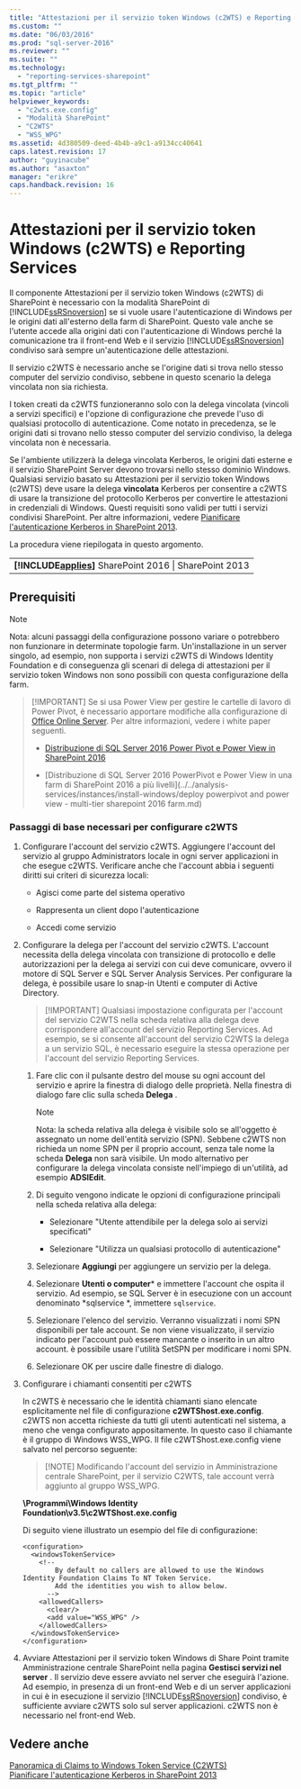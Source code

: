 ```yaml
---
title: "Attestazioni per il servizio token Windows (c2WTS) e Reporting Services | Microsoft Docs"
ms.custom: ""
ms.date: "06/03/2016"
ms.prod: "sql-server-2016"
ms.reviewer: ""
ms.suite: ""
ms.technology: 
  - "reporting-services-sharepoint"
ms.tgt_pltfrm: ""
ms.topic: "article"
helpviewer_keywords: 
  - "c2wts.exe.config"
  - "Modalità SharePoint"
  - "C2WTS"
  - "WSS_WPG"
ms.assetid: 4d380509-deed-4b4b-a9c1-a9134cc40641
caps.latest.revision: 17
author: "guyinacube"
ms.author: "asaxton"
manager: "erikre"
caps.handback.revision: 16
---
```

# Attestazioni per il servizio token Windows (c2WTS) e Reporting Services
  Il componente Attestazioni per il servizio token Windows (c2WTS) di SharePoint è necessario con la modalità SharePoint di [!INCLUDE[ssRSnoversion](../../includes/ssrsnoversion-md.md)] se si vuole usare l'autenticazione di Windows per le origini dati all'esterno della farm di SharePoint. Questo vale anche se l'utente accede alla origini dati con l'autenticazione di Windows perché la comunicazione tra il front-end Web e il servizio [!INCLUDE[ssRSnoversion](../../includes/ssrsnoversion-md.md)] condiviso sarà sempre un'autenticazione delle attestazioni.  
  
 Il servizio c2WTS è necessario anche se l'origine dati si trova nello stesso computer del servizio condiviso, sebbene in questo scenario la delega vincolata non sia richiesta.  
  
 I token creati da c2WTS funzioneranno solo con la delega vincolata (vincoli a servizi specifici) e l'opzione di configurazione che prevede l'uso di qualsiasi protocollo di autenticazione. Come notato in precedenza, se le origini dati si trovano nello stesso computer del servizio condiviso, la delega vincolata non è necessaria.  
  
 Se l'ambiente utilizzerà la delega vincolata Kerberos, le origini dati esterne e il servizio SharePoint Server devono trovarsi nello stesso dominio Windows. Qualsiasi servizio basato su Attestazioni per il servizio token Windows (c2WTS) deve usare la delega **vincolata** Kerberos per consentire a c2WTS di usare la transizione del protocollo Kerberos per convertire le attestazioni in credenziali di Windows. Questi requisiti sono validi per tutti i servizi condivisi SharePoint. Per altre informazioni, vedere [Pianificare l'autenticazione Kerberos in SharePoint 2013](http://technet.microsoft.com/library/ee806870.aspx).  
  
 La procedura viene riepilogata in questo argomento.  
  
||  
|-|  
|**[!INCLUDE[applies](../../includes/applies-md.md)]**  SharePoint 2016 &#124; SharePoint 2013|  
  
## Prerequisiti  
  
> [!NOTE]  
>  Nota: alcuni passaggi della configurazione possono variare o potrebbero non funzionare in determinate topologie farm. Un'installazione in un server singolo, ad esempio, non supporta i servizi c2WTS di Windows Identity Foundation e di conseguenza gli scenari di delega di attestazioni per il servizio token Windows non sono possibili con questa configurazione della farm. 

> [!IMPORTANT] Se si usa Power View per gestire le cartelle di lavoro di Power Pivot, è necessario apportare modifiche alla configurazione di [Office Online Server](https://technet.microsoft.com/library/jj219437\(v=office.16\).aspx). Per altre informazioni, vedere i white paper seguenti. 
>
> - [Distribuzione di SQL Server 2016 Power Pivot e Power View in SharePoint 2016](../../analysis-services/instances/install-windows/deploying-sql-server-2016-powerpivot-and-power-view-in-sharepoint-2016.md)
> 
> - [Distribuzione di SQL Server 2016 PowerPivot e Power View in una farm di SharePoint 2016 a più livelli](../../analysis-services/instances/install-windows/deploy powerpivot and power view - multi-tier sharepoint 2016 farm.md)
  
### Passaggi di base necessari per configurare c2WTS  
  
1.  Configurare l'account del servizio c2WTS. Aggiungere l'account del servizio al gruppo Administrators locale in ogni server applicazioni in che esegue c2WTS. Verificare anche che l'account abbia i seguenti diritti sui criteri di sicurezza locali:  
  
    -   Agisci come parte del sistema operativo  
  
    -   Rappresenta un client dopo l'autenticazione  
  
    -   Accedi come servizio  
  
2.  Configurare la delega per l'account del servizio c2WTS. L'account necessita della delega vincolata con transizione di protocollo e delle autorizzazioni per la delega ai servizi con cui deve comunicare, ovvero il motore di SQL Server e SQL Server Analysis Services. Per configurare la delega, è possibile usare lo snap-in Utenti e computer di Active Directory.  

    > [!IMPORTANT] Qualsiasi impostazione configurata per l'account del servizio C2WTS nella scheda relativa alla delega deve corrispondere all'account del servizio Reporting Services. Ad esempio, se si consente all'account del servizio C2WTS la delega a un servizio SQL, è necessario eseguire la stessa operazione per l'account del servizio Reporting Services.
  
    1.  Fare clic con il pulsante destro del mouse su ogni account del servizio e aprire la finestra di dialogo delle proprietà. Nella finestra di dialogo fare clic sulla scheda **Delega** .  
  
        > [!NOTE]  
        >  Nota: la scheda relativa alla delega è visibile solo se all'oggetto è assegnato un nome dell'entità servizio (SPN). Sebbene c2WTS non richieda un nome SPN per il proprio account, senza tale nome la scheda **Delega** non sarà visibile. Un modo alternativo per configurare la delega vincolata consiste nell'impiego di un'utilità, ad esempio **ADSIEdit**.  
  
    2.  Di seguito vengono indicate le opzioni di configurazione principali nella scheda relativa alla delega:  
  
        -   Selezionare "Utente attendibile per la delega solo ai servizi specificati"  
  
        -   Selezionare "Utilizza un qualsiasi protocollo di autenticazione"  

    3. Selezionare **Aggiungi** per aggiungere un servizio per la delega.
    
    4. Selezionare **Utenti o computer*** e immettere l'account che ospita il servizio. Ad esempio, se SQL Server è in esecuzione con un account denominato *sqlservice *, immettere `sqlservice`.
    
    5. Selezionare l'elenco del servizio. Verranno visualizzati i nomi SPN disponibili per tale account. Se non viene visualizzato, il servizio indicato per l'account può essere mancante o inserito in un altro account. è possibile usare l'utilità SetSPN per modificare i nomi SPN.
    
    6. Selezionare OK per uscire dalle finestre di dialogo.
  
3.  Configurare i chiamanti consentiti per c2WTS  
  
     In c2WTS è necessario che le identità chiamanti siano elencate esplicitamente nel file di configurazione **c2WTShost.exe.config**. c2WTS non accetta richieste da tutti gli utenti autenticati nel sistema, a meno che venga configurato appositamente. In questo caso il chiamante è il gruppo di Windows WSS_WPG. Il file c2WTShost.exe.config viene salvato nel percorso seguente:  
     
     > [!NOTE] Modificando l'account del servizio in Amministrazione centrale SharePoint, per il servizio C2WTS, tale account verrà aggiunto al gruppo WSS_WPG.
  
     **\Programmi\Windows Identity Foundation\v3.5\c2WTShost.exe.config**  
  
     Di seguito viene illustrato un esempio del file di configurazione:  
  
    ```  
    <configuration>  
      <windowsTokenService>  
        <!--  
            By default no callers are allowed to use the Windows Identity Foundation Claims To NT Token Service.  
            Add the identities you wish to allow below.  
          -->  
        <allowedCallers>  
          <clear/>  
          <add value="WSS_WPG" />  
        </allowedCallers>  
      </windowsTokenService>  
    </configuration>  
    ```    
4.  Avviare Attestazioni per il servizio token Windows di Share Point tramite Amministrazione centrale SharePoint nella pagina **Gestisci servizi nel server** . Il servizio deve essere avviato nel server che eseguirà l'azione. Ad esempio, in presenza di un front-end Web e di un server applicazioni in cui è in esecuzione il servizio [!INCLUDE[ssRSnoversion](../../includes/ssrsnoversion-md.md)] condiviso, è sufficiente avviare c2WTS solo sul server applicazioni. c2WTS non è necessario nel front-end Web.  
  
## Vedere anche  
 [Panoramica di Claims to Windows Token Service (C2WTS)](http://msdn.microsoft.com/library/ee517278.aspx)   
 [Pianificare l'autenticazione Kerberos in SharePoint 2013](http://technet.microsoft.com/library/ee806870.aspx)  
  
  